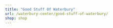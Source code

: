 ```yaml
---
title: "Good Stuff Of Waterbury"
url: /waterbury-center/good-stuff-of-waterbury/
shop: shop
---
```

